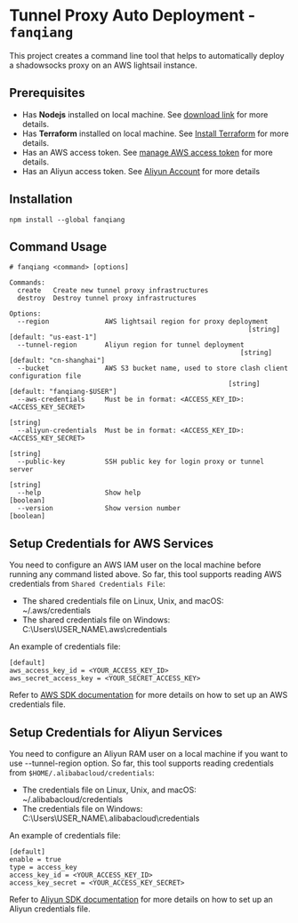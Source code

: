 # Tunnel Proxy Auto Deployment - `fanqiang`

This project creates a command line tool that helps to automatically deploy a shadowsocks proxy on an AWS lightsail instance.

## Prerequisites

- Has **Nodejs** installed on local machine. See [download link][1] for more details.
- Has **Terraform** installed on local machine. See [Install Terraform][5] for more details.
- Has an AWS access token. See [manage AWS access token][2] for more details.
- Has an Aliyun access token. See [Aliyun Account][6] for more details

[1]: https://nodejs.org/en/
[2]: https://console.aws.amazon.com/iam/home#security_credential
[5]: https://learn.hashicorp.com/tutorials/terraform/install-cli?in=terraform/aws-get-started
[6]: https://account.aliyun.com

## Installation

```
npm install --global fanqiang
```

## Command Usage

```
# fanqiang <command> [options]

Commands:
  create   Create new tunnel proxy infrastructures
  destroy  Destroy tunnel proxy infrastructures

Options:
  --region              AWS lightsail region for proxy deployment
                                                            [string] [default: "us-east-1"]
  --tunnel-region       Aliyun region for tunnel deployment
                                                          [string] [default: "cn-shanghai"]
  --bucket              AWS S3 bucket name, used to store clash client configuration file
                                                       [string] [default: "fanqiang-$USER"]
  --aws-credentials     Must be in format: <ACCESS_KEY_ID>:<ACCESS_KEY_SECRET>
                                                                                   [string]
  --aliyun-credentials  Must be in format: <ACCESS_KEY_ID>:<ACCESS_KEY_SECRET>
                                                                                   [string]
  --public-key          SSH public key for login proxy or tunnel server      
                                                                                   [string]                                                                                 
  --help                Show help                                                 [boolean]
  --version             Show version number                                       [boolean]
```

## Setup Credentials for AWS Services

You need to configure an AWS IAM user on the local machine before running any command listed above. So far, this tool
supports reading AWS credentials from <code>Shared Credentials File</code>:

- The shared credentials file on Linux, Unix, and macOS: ~/.aws/credentials
- The shared credentials file on Windows: C:\Users\USER_NAME\\.aws\credentials

An example of credentials file:

```
[default]
aws_access_key_id = <YOUR_ACCESS_KEY_ID>
aws_secret_access_key = <YOUR_SECRET_ACCESS_KEY>
```

Refer to [AWS SDK documentation][3] for more details on how to set up an AWS credentials file.

[3]: https://docs.aws.amazon.com/sdk-for-javascript/v2/developer-guide/loading-node-credentials-shared.html

## Setup Credentials for Aliyun Services

You need to configure an Aliyun RAM user on a local machine if you want to use --tunnel-region option. So far, this tool
supports reading credentials from <code>$HOME/.alibabacloud/credentials</code>:

- The credentials file on Linux, Unix, and macOS: ~/.alibabacloud/credentials
- The credentials file on Windows: C:\Users\USER_NAME\\.alibabacloud\credentials

An example of credentials file:

```
[default]
enable = true
type = access_key
access_key_id = <YOUR_ACCESS_KEY_ID>
access_key_secret = <YOUR_ACCESS_KEY_SECRET>
```

Refer to [Aliyun SDK documentation][4] for more details on how to set up an Aliyun credentials file.

[4]: https://help.aliyun.com/document_detail/113296.html
